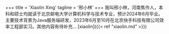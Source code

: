 +++
title = 'Xiaolin Xing'
tagline = '邢小林'
+++
我叫邢小林，河南焦作人，本科和硕士均就读于北京邮电大学计算机科学与技术专业，预计2024年6月毕业。主要技术背景为Java服务端研发，2023年6月至10月在北京快手科技有限公司效率工程部实习。其他内容有待补充... [xiaolin]({{< ref "xiaolin.md" >}})
